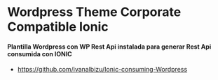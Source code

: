 # Wordpress Theme Corporate Compatible Ionic

#### Plantilla Wordpress con WP Rest Api instalada para generar Rest Api consumida con IONIC
- https://github.com/ivanalbizu/Ionic-consuming-Wordpress
